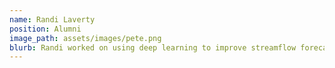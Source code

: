 ```yaml
---
name: Randi Laverty
position: Alumni
image_path: assets/images/pete.png
blurb: Randi worked on using deep learning to improve streamflow forecasts.
---
```

